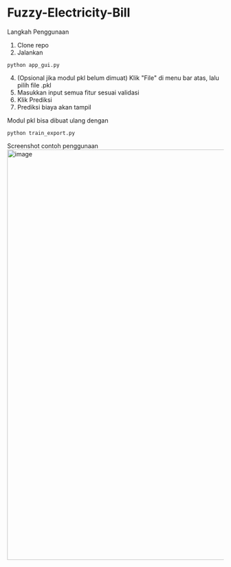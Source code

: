 # Fuzzy-Electricity-Bill
Langkah Penggunaan
1. Clone repo
2. Jalankan
```
python app_gui.py
```   
4. (Opsional jika modul pkl belum dimuat) Klik "File" di menu bar atas, lalu pilih file .pkl
5. Masukkan input semua fitur sesuai validasi
6. Klik Prediksi
7. Prediksi biaya akan tampil


Modul pkl bisa dibuat ulang dengan
```
python train_export.py
```


Screenshot contoh penggunaan
<img width="1119" height="953" alt="image" src="https://github.com/user-attachments/assets/44a06f4b-fbde-4078-8010-ab0dd3360e82" />

